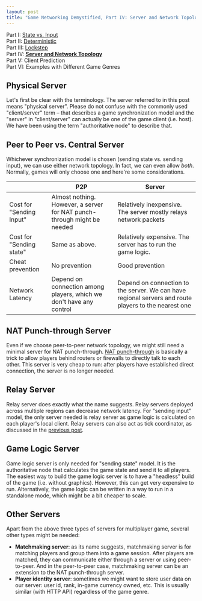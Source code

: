```yaml
---
layout: post
title: "Game Networking Demystified, Part IV: Server and Network Topology"
---
```


Part I: [State vs. Input](https://ruoyusun.com/2019/03/28/game-networking-1.html)  
Part II: [Deterministic](https://ruoyusun.com/2019/03/29/game-networking-2.html)  
Part III: [Lockstep](https://ruoyusun.com/2019/04/06/game-networking-3.html)  
Part IV: [**Server and Network Topology**](https://ruoyusun.com/2019/04/07/game-networking-4.html)  
Part V: Client Prediction  
Part VI: Examples with Different Game Genres  

## Physical Server

Let's first be clear with the terminology. The server referred to in this post means "physical server". Please do not confuse with the commonly used "client/server" term – that describes a game synchronization model and the "server" in "client/server" can actually be one of the game client (i.e. host). We have been using the term "authoritative node" to describe that.

## Peer to Peer vs. Central Server

Whichever synchronization model is chosen (sending state vs. sending input), we can use either network topology. In fact, we can even allow *both*. Normally, games will only choose one and here're some considerations.

|                          | P2P                                                          | Server                                                       |
| ------------------------ | ------------------------------------------------------------ | ------------------------------------------------------------ |
| Cost for "Sending Input" | Almost nothing. However, a server for NAT punch-through might be needed | Relatively inexpensive. The server mostly relays network packets |
| Cost for "Sending state" | Same as above.                                               | Relatively expensive. The server has to run the game logic.  |
| Cheat prevention         | No prevention                                                | Good prevention                                              |
| Network Latency          | Depend on connection among players, which we don't have any control | Depend on connection to the server. We can have regional servers and route players to the nearest one |

## NAT Punch-through Server

Even if we choose peer-to-peer network topology, we might still need a minimal server for NAT punch-through. [NAT punch-through](https://en.wikipedia.org/wiki/Hole_punching_(networking)) is basically a trick to allow players behind routers or firewalls to directly talk to each other. This server is very cheap to run: after players have established direct connection, the server is no longer needed.

## Relay Server

Relay server does exactly what the name suggests. Relay servers deployed across multiple regions can decrease network latency. For "sending input" model, the only server needed is relay server as game logic is calculated on each player's local client. Relay servers can also act as tick coordinator, as discussed in the [previous post](https://ruoyusun.com/2019/04/06/game-networking-3.html).

## Game Logic Server

Game logic server is only needed for "sending state" model. It is the authoritative node that calculates the game state and send it to all players. The easiest way to build the game logic server is to have a "headless" build of the game (i.e. without graphics). However, this can get very expensive to run. Alternatively, the game logic can be written in a way to run in a standalone mode, which might be a bit cheaper to scale.

## Other Servers

Apart from the above three types of servers for multiplayer game, several other types might be needed:

- **Matchmaking server**: as its name suggests, matchmaking server is for matching players and group them into a game session. After players are matched, they can communicate either through a server or using peer-to-peer. And in the peer-to-peer case, matchmaking server can be an extension to the NAT punch-through server.
- **Player identity server**: sometimes we might want to store user data on our server: user id, rank, in-game currency owned, etc. This is usually similar (with HTTP API) regardless of the game genre.